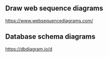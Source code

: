 ## Draw web sequence diagrams
https://www.websequencediagrams.com/


## Database schema diagrams
https://dbdiagram.io/d
